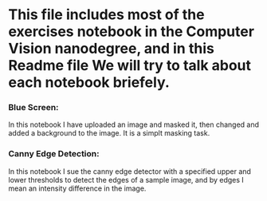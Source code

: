 # This file includes most of the exercises notebook in the Computer Vision nanodegree, and in this Readme file We will try to talk about each notebook briefely. 

### Blue Screen: 
In this notebook I have uploaded an image and masked it, then changed and added a background to the image. It is a simplt masking task.


### Canny Edge Detection:

In this notebook I sue the canny edge detector with a specified upper and lower thresholds to detect the edges of a sample image, and by edges I mean an intensity difference in the image. 
